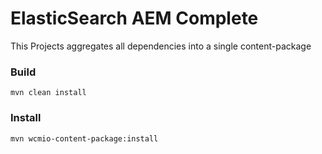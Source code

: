 # ElasticSearch AEM Complete

This Projects aggregates all dependencies into a single content-package

### Build

    mvn clean install

### Install

    mvn wcmio-content-package:install



